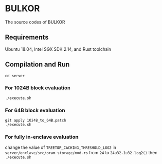 # BULKOR

The source codes of BULKOR

## Requirements

Ubuntu 18.04, Intel SGX SDK 2.14, and Rust toolchain

## Compilation and Run

```
cd server
```

### For 1024B block evaluation

```
./execute.sh
```

### For 64B block evaluation 

```
git apply 1024B_to_64B.patch
./execute.sh
```

### For fully in-enclave evaluation

change the value of `TREETOP_CACHING_THRESHOLD_LOG2` in `server/enclave/src/oram_storage/mod.rs` from `24` to `24u32-1u32.log2()`
then `./execute.sh`

